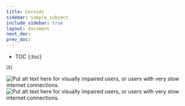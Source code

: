 ```yaml
---
title: Corvids
sidebar: sample_subject
include_sidebar: true
layout: document
next_doc: 
prev_doc: 
---
```


* TOC
{:toc}

<sup>[5]</sup>

<img src="/template-information-site/assets/images/sample_subject/corvid1.jpg" alt="Put alt text here for visually impaired users, or users with very slow internet connections."/>

<img src="/template-information-site/assets/images/sample_subject/corvid2.jpg" alt="Put alt text here for visually impaired users, or users with very slow internet connections."/>
